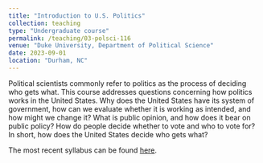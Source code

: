 ```yaml
---
title: "Introduction to U.S. Politics"
collection: teaching
type: "Undergraduate course"
permalink: /teaching/03-polsci-116
venue: "Duke University, Department of Political Science"
date: 2023-09-01
location: "Durham, NC"
---
```


Political scientists commonly refer to politics as the process of deciding who gets what. This course addresses questions concerning how politics works in the United States. Why does the United States have its system of government, how can we evaluate whether it is working as intended, and how might we change it? What is public opinion, and how does it bear on public policy? How do people decide whether to vote and who to vote for? In short, how does the United States decide who gets what?

The most recent syllabus can be found [here](https://jgreen4919.github.io/files/syllabi/POLSCI_116D_syllabus.pdf).

<object class="pdf" 
            data=
"https://jgreen4919.github.io/files/syllabi/POLSCI_116D_syllabus.pdf"
            width="700"
            height="500">
    </object>